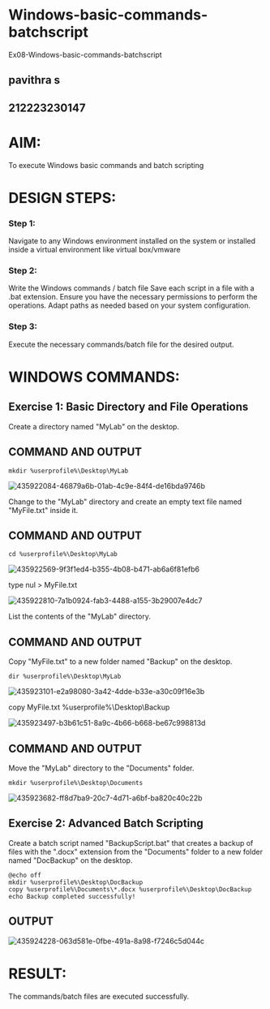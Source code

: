 # Windows-basic-commands-batchscript
Ex08-Windows-basic-commands-batchscript
## pavithra s
## 212223230147
# AIM:
To execute Windows basic commands and batch scripting

# DESIGN STEPS:

### Step 1:

Navigate to any Windows environment installed on the system or installed inside a virtual environment like virtual box/vmware 

### Step 2:

Write the Windows commands / batch file
Save each script in a file with a .bat extension.
Ensure you have the necessary permissions to perform the operations.
Adapt paths as needed based on your system configuration.
### Step 3:

Execute the necessary commands/batch file for the desired output. 




# WINDOWS COMMANDS:
## Exercise 1: Basic Directory and File Operations
Create a directory named "MyLab" on the desktop.


## COMMAND AND OUTPUT
```
mkdir %userprofile%\Desktop\MyLab
```
![435922084-46879a6b-01ab-4c9e-84f4-de16bda9746b](https://github.com/user-attachments/assets/3a54affb-0d55-4dfd-bedb-a31b672bca02)



Change to the "MyLab" directory and create an empty text file named "MyFile.txt" inside it.


## COMMAND AND OUTPUT
```
cd %userprofile%\Desktop\MyLab
```

![435922569-9f3f1ed4-b355-4b08-b471-ab6a6f81efb6](https://github.com/user-attachments/assets/41ef69e2-4d99-4afc-8d43-84e80c6416e2)

type nul > MyFile.txt

![435922810-7a1b0924-fab3-4488-a155-3b29007e4dc7](https://github.com/user-attachments/assets/1e110155-debb-49fd-983f-778872cbdd1c)



List the contents of the "MyLab" directory.


## COMMAND AND OUTPUT

Copy "MyFile.txt" to a new folder named "Backup" on the desktop.
```
dir %userprofile%\Desktop\MyLab
```

![435923101-e2a98080-3a42-4dde-b33e-a30c09f16e3b](https://github.com/user-attachments/assets/695d1a58-702f-4567-9afe-72cffd3a53c9)

copy MyFile.txt %userprofile%\Desktop\Backup

![435923497-b3b61c51-8a9c-4b66-b668-be67c998813d](https://github.com/user-attachments/assets/1a016358-b8ef-46f2-8e01-6928e7127f42)



## COMMAND AND OUTPUT

Move the "MyLab" directory to the "Documents" folder.
```
mkdir %userprofile%\Desktop\Documents
```

![435923682-ff8d7ba9-20c7-4d71-a6bf-ba820c40c22b](https://github.com/user-attachments/assets/b3382b0c-ab25-4369-8509-61ea2a32c238)



## Exercise 2: Advanced Batch Scripting

Create a batch script named "BackupScript.bat" that creates a backup of files with the ".docx" extension from the "Documents" folder to a new folder named "DocBackup" on the desktop.

```
@echo off
mkdir %userprofile%\Desktop\DocBackup
copy %userprofile%\Documents\*.docx %userprofile%\Desktop\DocBackup
echo Backup completed successfully!
```

## OUTPUT

![435924228-063d581e-0fbe-491a-8a98-f7246c5d044c](https://github.com/user-attachments/assets/44cdeb1d-1cfd-45e8-9e2a-2197e66bca8f)




# RESULT:
The commands/batch files are executed successfully.

